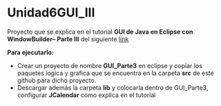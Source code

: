 # Unidad6GUI_III
Proyecto que se explica en el tutorial **GUI de Java en  Eclipse con WindowBuilder– Parte III**  del siguiente <A HREF="https://docs.google.com/document/d/1W-4Q58jQuLw2Aqq7_KLs9QhKE1ZfWycJ/edit?usp=sharing&ouid=116068017358223576351&rtpof=true&sd=true"> link </A>

**Para ejecutarlo:** 
- Crear un proyecto de nombre **GUI_Parte3** en eclipse y copiar los paquetes logica y grafica que se encuentra en la carpeta **src** de este github para dicho proyecto.
- Descargar además la carpeta **lib** y colocarla dentro de GUI_Parte3, configurar **JCalendar** como explica en el tutorial
